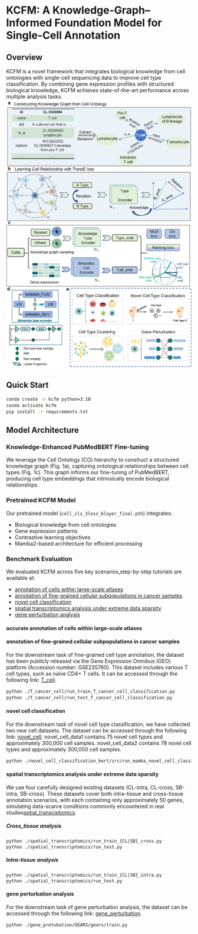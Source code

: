 # KCFM: A Knowledge-Graph–Informed Foundation Model for Single-Cell Annotation

## Overview
KCFM is a novel framework that integrates biological knowledge from cell ontologies with single-cell sequencing data to improve cell type classification. By combining gene expression profiles with structured biological knowledge, KCFM achieves state-of-the-art performance across multiple analysis tasks.
![KCFM framework](./workflow.png)

## Quick Start
```bash
conda create -n kcfm python=3.10
conda activate kcfm
pip install -r requirements.txt
```
## Model Architecture
### Knowledge-Enhanced PubMedBERT Fine-tuning
We leverage the Cell Ontology (CO) hierarchy to construct a structured knowledge graph (Fig. 1a), capturing ontological relationships between cell types (Fig. 1c). This graph informs our fine-tuning of PubMedBERT, producing cell type embeddings that intrinsically encode biological relationships.

### Pretrained KCFM Model
Our pretrained model (`cell_cls_3loss_6layer_final.pth`) integrates:
- Biological knowledge from cell ontologies
- Gene expression patterns
- Contrastive learning objectives
- Mamba2-based architecture for efficient processing

### Benchmark Evaluation
We evaluated KCFM across five key scenarios,step-by-step tutorials are available at:    

- [annotation of cells within large-scale atlases](https://github.com/nudt-bioinfo/KCFM/tree/main/KCFM_tutorial/cell_atlases)
- [annotation of fine-grained cellular subpopulations in cancer samples](https://github.com/nudt-bioinfo/KCFM/tree/main/KCFM_tutorial/T_cancer_cell)
- [novel cell classification](https://github.com/nudt-bioinfo/KCFM/tree/main/KCFM_tutorial/novel_cell_classification/bert)
- [spatial transcriptomics analysis under extreme data sparsity](https://github.com/nudt-bioinfo/KCFM/tree/main/KCFM_tutorial/spatial%20transcriptomics)
- [gene perturbation analysis](https://github.com/nudt-bioinfo/KCFM/tree/main/KCFM_tutorial/gene_purterbation)

#### accurate annotation of cells within large-scale atlases


#### annotation of fine-grained cellular subpopulations in cancer samples
For the downstream task of fine-grained cell type annotation, the dataset has been publicly released via the Gene Expression Omnibus (GEO) platform (Accession number: GSE235760). This dataset includes various T cell types, such as naïve CD4+ T cells. It can be accessed through the following link: [T_cell](https://cellxgene.cziscience.com/collections/14dc301f-d4fb-4743-a590-aa88d5f1df1a).
```bash
python ./T_cancer_cell/run_train_T_cancer_cell_classification.py
python ./T_cancer_cell/run_test_T_cancer_cell_classification.py
```

#### novel cell classification
For the downstream task of novel cell type classification, we have collected two new cell datasets. The dataset can be accessed through the following link: [novel_cell](https://github.com/nudt-bioinfo/KCFM/tree/main/data). novel_cell_data1 contains 75 novel cell types and approximately 300,000 cell samples. novel_cell_data2 contains 78 novel cell types and approximately 300,000 cell samples.
```bash
python ./novel_cell_classification_bert/src/run_mamba_novel_cell_classification_difficulty.py
```

#### spatial transcriptomics analysis under extreme data sparsity
We use four carefully designed existing datasets (CL-intra, CL-cross, SB-intra, SB-cross). These datasets cover both intra-tissue and cross-tissue annotation scenarios, 
with each containing only approximately 50 genes, simulating data-scarce conditions commonly encountered in real studies[sptial_transciptomics](https://github.com/nudt-bioinfo/KCFM/blob/main/data/spatial_transcriptomics.zip).

##### Cross_tissue analysis
```angular2html
python ./spatial_transcriptomics/run_train_{CL|SB}_cross.py
python ./spatial_transcriptomics/run_test.py
```

##### ​Intra-tissue analysis
```angular2html
python ./spatial_transcriptomics/run_train_{CL|SB}_intra.py
python ./spatial_transcriptomics/run_test.py
```

#### gene perturbation analysis
For the downstream task of gene perturbation analysis, the dataset can be accessed through the following link: [gene_perturbation](https://github.com/nudt-bioinfo/KCFM/tree/main/KCFM_tutorial/gene%20purterbation/data).
```angular2html
python ./gene_pretubation/GEARS/gears/train.py
```

